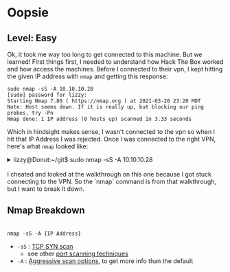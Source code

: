 # Oopsie
## Level: Easy

Ok, it took me way too long to get connected to this machine. But we learned! First things first, I needed to understand how Hack The Box worked and how access
the machines. Before I connected to their vpn, I kept hitting the given IP address with `nmap`
and getting this response:

```
sudo nmap -sS -A 10.10.10.28
[sudo] password for lizzy:
Starting Nmap 7.80 ( https://nmap.org ) at 2021-03-20 23:20 MDT
Note: Host seems down. If it is really up, but blocking our ping probes, try -Pn
Nmap done: 1 IP address (0 hosts up) scanned in 3.33 seconds
```

Which in hindsight makes sense, I wasn't connected to the vpn so when I hit that IP Address I was rejected. Once I was connected to the right VPN, here's what `nmap` looked like:

<details>
    <summary>lizzy@Donut:~/git$ sudo nmap -sS -A 10.10.10.28</summary>

    Starting Nmap 7.80 ( https://nmap.org ) at 2021-03-20 23:29 MDT
    Warning: 10.10.10.28 giving up on port because retransmission cap hit (10).
    Nmap scan report for 10.10.10.28
    Host is up (0.063s latency).
    Not shown: 992 closed ports
    PORT      STATE    SERVICE     VERSION
    22/tcp    open     ssh         OpenSSH 7.6p1 Ubuntu 4ubuntu0.3 (Ubuntu Linux; protocol 2.0)
    | ssh-hostkey:
    |   2048 61:e4:3f:d4:1e:e2:b2:f1:0d:3c:ed:36:28:36:67:c7 (RSA)
    |   256 24:1d:a4:17:d4:e3:2a:9c:90:5c:30:58:8f:60:77:8d (ECDSA)
    |_  256 78:03:0e:b4:a1:af:e5:c2:f9:8d:29:05:3e:29:c9:f2 (ED25519)
    80/tcp    open     http        Apache httpd 2.4.29 ((Ubuntu))
    |_http-server-header: Apache/2.4.29 (Ubuntu)
    |_http-title: Welcome
    89/tcp    filtered su-mit-tg
    2008/tcp  filtered conf
    3766/tcp  filtered sitewatch-s
    8086/tcp  filtered d-s-n
    9100/tcp  filtered jetdirect
    58080/tcp filtered unknown
    No exact OS matches for host (If you know what OS is running on it, see https://nmap.org/submit/ ).
    TCP/IP fingerprint:
    OS:SCAN(V=7.80%E=4%D=3/20%OT=22%CT=1%CU=35572%PV=Y%DS=3%DC=T%G=Y%TM=6056DA9
    OS:4%P=x86_64-pc-linux-gnu)SEQ(SP=108%GCD=1%ISR=109%TI=Z%CI=Z%II=I%TS=A)OPS
    OS:(O1=M550ST11NW7%O2=M550ST11NW7%O3=M550NNT11NW7%O4=M550ST11NW7%O5=M550ST1
    OS:1NW7%O6=M550ST11)WIN(W1=FE88%W2=FE88%W3=FE88%W4=FE88%W5=FE88%W6=FE88)ECN
    OS:(R=Y%DF=Y%T=40%W=FAF0%O=M550NNSNW7%CC=Y%Q=)T1(R=Y%DF=Y%T=40%S=O%A=S+%F=A
    OS:S%RD=0%Q=)T2(R=N)T3(R=N)T4(R=Y%DF=Y%T=40%W=0%S=A%A=Z%F=R%O=%RD=0%Q=)T5(R
    OS:=Y%DF=Y%T=40%W=0%S=Z%A=S+%F=AR%O=%RD=0%Q=)T6(R=Y%DF=Y%T=40%W=0%S=A%A=Z%F
    OS:=R%O=%RD=0%Q=)T7(R=Y%DF=Y%T=40%W=0%S=Z%A=S+%F=AR%O=%RD=0%Q=)U1(R=Y%DF=N%
    OS:T=40%IPL=164%UN=0%RIPL=G%RID=G%RIPCK=G%RUCK=ED75%RUD=G)IE(R=Y%DFI=N%T=40
    OS:%CD=S)

    Network Distance: 3 hops
    Service Info: OS: Linux; CPE: cpe:/o:linux:linux_kernel

    TRACEROUTE (using port 111/tcp)
    HOP RTT      ADDRESS
    1   0.45 ms  Donut.mshome.net (***.***.***.***)
    2   64.51 ms 10.10.14.1
    3   64.69 ms 10.10.10.28

    OS and Service detection performed. Please report any incorrect results at https://nmap.org/submit/ .
    Nmap done: 1 IP address (1 host up) scanned in 234.23 seconds

</details>
<br>
I cheated and looked at the walkthrough on this one because I got stuck connecting to the VPN. So the `nmap` command is from that walkthrough, but I want to break it down.

## Nmap Breakdown
<a name="nmapBreakdown"></a>
<br>
`nmap -sS -A {IP Address}`
* `-sS` : [TCP SYN scan](https://nmap.org/book/synscan.html)
  * see other [port scanning techniques](https://nmap.org/book/man-port-scanning-techniques.html)
* `-A` : [Aggressive scan options](https://nmap.org/book/man-misc-options.html), to get more info than the default